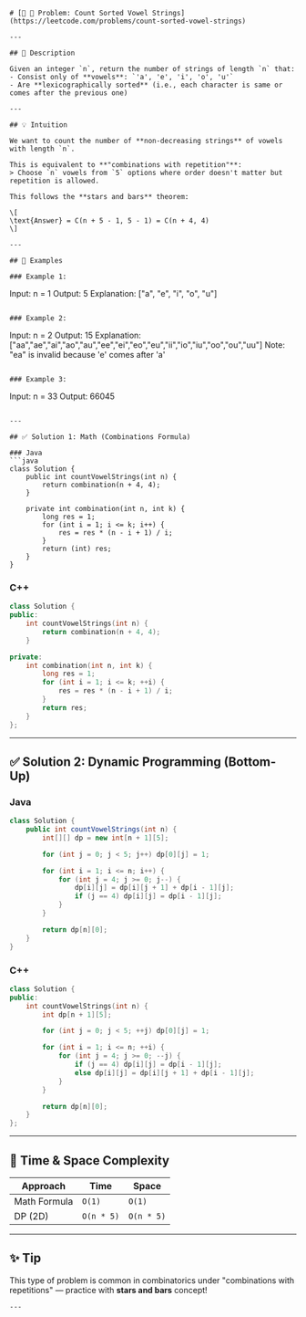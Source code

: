 ```
# [🔗 🎯 Problem: Count Sorted Vowel Strings](https://leetcode.com/problems/count-sorted-vowel-strings)

---

## 🧩 Description

Given an integer `n`, return the number of strings of length `n` that:
- Consist only of **vowels**: `'a', 'e', 'i', 'o', 'u'`
- Are **lexicographically sorted** (i.e., each character is same or comes after the previous one)

---

## 💡 Intuition

We want to count the number of **non-decreasing strings** of vowels with length `n`.

This is equivalent to **"combinations with repetition"**:
> Choose `n` vowels from `5` options where order doesn't matter but repetition is allowed.

This follows the **stars and bars** theorem:

\[
\text{Answer} = C(n + 5 - 1, 5 - 1) = C(n + 4, 4)
\]

---

## 📌 Examples

### Example 1:
```

Input: n = 1
Output: 5
Explanation: \["a", "e", "i", "o", "u"]

```

### Example 2:
```

Input: n = 2
Output: 15
Explanation: \["aa","ae","ai","ao","au","ee","ei","eo","eu","ii","io","iu","oo","ou","uu"]
Note: "ea" is invalid because 'e' comes after 'a'

```

### Example 3:
```

Input: n = 33
Output: 66045

````

---

## ✅ Solution 1: Math (Combinations Formula)

### Java
```java
class Solution {
    public int countVowelStrings(int n) {
        return combination(n + 4, 4);
    }

    private int combination(int n, int k) {
        long res = 1;
        for (int i = 1; i <= k; i++) {
            res = res * (n - i + 1) / i;
        }
        return (int) res;
    }
}
````

### C++

```cpp
class Solution {
public:
    int countVowelStrings(int n) {
        return combination(n + 4, 4);
    }

private:
    int combination(int n, int k) {
        long res = 1;
        for (int i = 1; i <= k; ++i) {
            res = res * (n - i + 1) / i;
        }
        return res;
    }
};
```

---

## ✅ Solution 2: Dynamic Programming (Bottom-Up)

### Java

```java
class Solution {
    public int countVowelStrings(int n) {
        int[][] dp = new int[n + 1][5];

        for (int j = 0; j < 5; j++) dp[0][j] = 1;

        for (int i = 1; i <= n; i++) {
            for (int j = 4; j >= 0; j--) {
                dp[i][j] = dp[i][j + 1] + dp[i - 1][j];
                if (j == 4) dp[i][j] = dp[i - 1][j];
            }
        }

        return dp[n][0];
    }
}
```

### C++

```cpp
class Solution {
public:
    int countVowelStrings(int n) {
        int dp[n + 1][5];

        for (int j = 0; j < 5; ++j) dp[0][j] = 1;

        for (int i = 1; i <= n; ++i) {
            for (int j = 4; j >= 0; --j) {
                if (j == 4) dp[i][j] = dp[i - 1][j];
                else dp[i][j] = dp[i][j + 1] + dp[i - 1][j];
            }
        }

        return dp[n][0];
    }
};
```

---

## 🏁 Time & Space Complexity

| Approach     | Time       | Space      |
| ------------ | ---------- | ---------- |
| Math Formula | `O(1)`     | `O(1)`     |
| DP (2D)      | `O(n * 5)` | `O(n * 5)` |

---

## ✨ Tip

This type of problem is common in combinatorics under "combinations with repetitions" — practice with **stars and bars** concept!

```
---